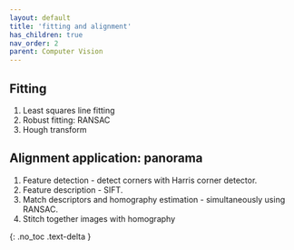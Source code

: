 ```yaml
---
layout: default
title: 'fitting and alignment'
has_children: true
nav_order: 2
parent: Computer Vision
---
```


## Fitting
1. Least squares line fitting
2. Robust fitting: RANSAC
3. Hough transform

## Alignment application: panorama

1. Feature detection - detect corners with Harris corner detector.
2. Feature description - SIFT.
3. Match descriptors and homography estimation - simultaneously using RANSAC.
4. Stitch together images with homography
   
{: .no_toc .text-delta }




